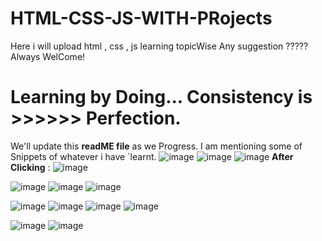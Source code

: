 # HTML-CSS-JS-WITH-PRojects

Here i will upload html , css , js learning topicWise
Any suggestion ????? Always WelCome!
# Learning by Doing... Consistency is >>>>>> Perfection.
We'll update this **readME file** as we Progress.
I am mentioning some of Snippets of whatever i have `learnt.
![image](https://github.com/THENHKHAN/HTML-CSS-JS-WITH-PRojects/assets/92791314/b152e29f-4c26-4f1f-a3ce-efc1c7b6a7a7)
![image](https://github.com/THENHKHAN/HTML-CSS-JS-WITH-PRojects/assets/92791314/becfa51c-999a-445a-8717-2a466c37276c)
![image](https://github.com/THENHKHAN/HTML-CSS-JS-WITH-PRojects/assets/92791314/82fbc08e-0eae-40c9-b179-e04362453677)
**After Clicking** :
![image](https://github.com/THENHKHAN/HTML-CSS-JS-WITH-PRojects/assets/92791314/ec4f4ad1-b91c-41bc-ad0a-890c0ebb54d4)


![image](https://github.com/THENHKHAN/HTML-CSS-JS-WITH-PRojects/assets/92791314/3a53eb62-87bf-479d-aee4-d7eb2ac98937) 
![image](https://github.com/THENHKHAN/HTML-CSS-JS-WITH-PRojects/assets/92791314/af58ece9-c112-49af-964a-8006b195f5ef)
![image](https://github.com/THENHKHAN/HTML-CSS-JS-WITH-PRojects/assets/92791314/ec2dbafe-9852-4f20-80ec-d014224348d3)


![image](https://github.com/THENHKHAN/HTML-CSS-JS-WITH-PRojects/assets/92791314/c6654f63-c704-4fa2-b1a8-dd62a152cff5)
![image](https://github.com/THENHKHAN/HTML-CSS-JS-WITH-PRojects/assets/92791314/de58f658-8674-4e33-a91b-193d7d0aa314)
![image](https://github.com/THENHKHAN/HTML-CSS-JS-WITH-PRojects/assets/92791314/52da8382-ce94-431c-997e-fe3eaf01f6df)
![image](https://github.com/THENHKHAN/HTML-CSS-JS-WITH-PRojects/assets/92791314/b8aca052-2bcb-4282-8f7a-c05cd84179e9)

![image](https://github.com/THENHKHAN/HTML-CSS-JS-WITH-PRojects/assets/92791314/17b5dab1-d6ac-488d-8391-0d5caee5c7f7)
![image](https://github.com/THENHKHAN/HTML-CSS-JS-WITH-PRojects/assets/92791314/917c1fd8-42ea-4808-ad18-c9b9ef0adf45)
